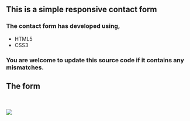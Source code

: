 ## This is a simple responsive contact form

### The contact form has developed using,
* HTML5
* CSS3

### You are welcome to update this source code if it contains any mismatches. 

## The form
<br><br>
<img src="img/form.png">